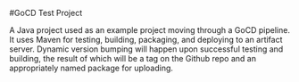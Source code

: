 #GoCD Test Project

A Java project used as an example project moving through a GoCD pipeline. It uses Maven for testing, building, packaging, and deploying to an artifact server. Dynamic version bumping will happen upon successful testing and building, the result of which will be a tag on the Github repo and an appropriately named package for uploading.
